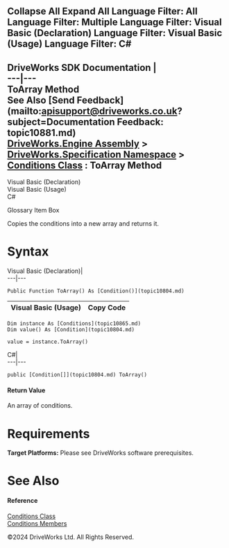       

 Collapse All Expand All  Language Filter: All  Language Filter: Multiple  Language Filter: Visual Basic (Declaration) Language Filter: Visual Basic (Usage) Language Filter: C#  
---  
DriveWorks SDK Documentation  |   
---|---  
ToArray Method   
See Also [Send Feedback](mailto:apisupport@driveworks.co.uk?subject=Documentation Feedback: topic10881.md)  
[DriveWorks.Engine Assembly](topic2156.md) > [DriveWorks.Specification Namespace](topic10764.md) > [Conditions Class](topic10865.md) : ToArray Method  
---  
  
Visual Basic (Declaration)    
Visual Basic (Usage)    
C# 

Glossary Item Box

Copies the conditions into a new array and returns it. 

# Syntax

Visual Basic (Declaration)|   
---|---  
      
    
    Public Function ToArray() As [Condition()](topic10804.md)  
  
Visual Basic (Usage)| Copy Code  
---|---  
      
    
    Dim instance As [Conditions](topic10865.md)
    Dim value() As [Condition](topic10804.md)
     
    value = instance.ToArray()  
  
C#|   
---|---  
      
    
    public [Condition[]](topic10804.md) ToArray()  
  
#### Return Value

An array of conditions.

# Requirements

**Target Platforms:** Please see DriveWorks software prerequisites.

# See Also

#### Reference

[Conditions Class](topic10865.md)   
[Conditions Members](topic10866.md)

©2024 DriveWorks Ltd. All Rights Reserved.
